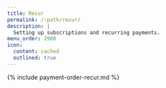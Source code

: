 ```yaml
---
title: Recur
permalink: /:path/recur/
description: |
  Setting up subscriptions and recurring payments.
menu_order: 2900
icon:
  content: cached
  outlined: true
---
```


{% include payment-order-recur.md %}
